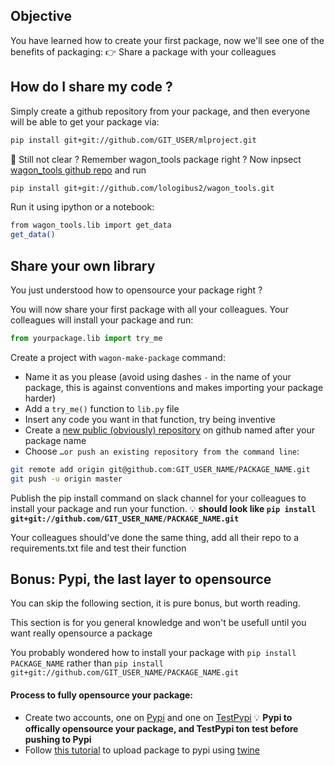 ## Objective

You have learned how to create your first package, now we'll see one of the benefits of packaging:
👉 Share a package with your colleagues

## How do I share my code ?

Simply create a github repository from your package, and then everyone will be able to get your package via:
```bash
pip install git+git://github.com/GIT_USER/mlproject.git
```
🤔 Still not clear ?
Remember wagon_tools package right ?
Now inpsect [wagon_tools github repo](https://github.com/lologibus2/wagon_tools) and run
```bash
pip install git+git://github.com/lologibus2/wagon_tools.git
```
Run it using ipython or a notebook:
```bash
from wagon_tools.lib import get_data
get_data()
```

## Share your own library
You just understood how to opensource your package right ?

You will now share your first package with all your colleagues.
Your colleagues will install your package and run:
```python
from yourpackage.lib import try_me
```

Create a project with `wagon-make-package` command:
- Name it as you please (avoid using dashes `-` in the name of your package, this is against conventions and makes importing your package harder)
- Add a `try_me()` function to `lib.py` file
- Insert any code you want in that function, try being inventive
- Create a [new public (obviously) repository](https://github.com/new) on github named after your package name
- Choose `…or push an existing repository from the command line`:
```bash
git remote add origin git@github.com:GIT_USER_NAME/PACKAGE_NAME.git
git push -u origin master
```

Publish the pip install command on slack channel for your colleagues to install your package and run your function.
💡 __should look like `pip install git+git://github.com/GIT_USER_NAME/PACKAGE_NAME.git`__

Your colleagues should've done the same thing, add all their repo to a requirements.txt file and test their function

## Bonus: Pypi, the last layer to opensource

You can skip the following section, it is pure bonus, but worth reading.

This section is for you general knowledge and won't be usefull until you want really opensource a package

You probably wondered how to install your package with `pip install PACKAGE_NAME` rather than `pip install git+git://github.com/GIT_USER_NAME/PACKAGE_NAME.git`

#### Process to fully opensource your package:
- Create two accounts, one on [Pypi](https://pypi.org/account/register/) and one on [TestPypi](https://test.pypi.org/account/register/)
💡 __Pypi to offically opensource your package, and TestPypi ton test before pushing to Pypi__
- Follow [this tutorial](https://anweshadas.in/how-to-upload-a-package-in-pypi-using-twine/) to upload package to pypi using [twine](https://twine.readthedocs.io/en/latest/)
